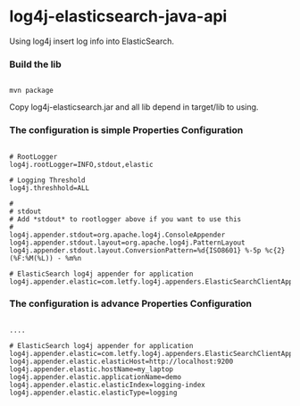 log4j-elasticsearch-java-api
============================

Using log4j insert log info into ElasticSearch.

### Build the lib ###
<pre><code>
mvn package
</code></pre>

Copy log4j-elasticsearch.jar and all lib depend in target/lib to using.

### The configuration is simple Properties Configuration ###
<pre><code>
# RootLogger
log4j.rootLogger=INFO,stdout,elastic

# Logging Threshold
log4j.threshhold=ALL

#
# stdout
# Add *stdout* to rootlogger above if you want to use this 
#
log4j.appender.stdout=org.apache.log4j.ConsoleAppender
log4j.appender.stdout.layout=org.apache.log4j.PatternLayout
log4j.appender.stdout.layout.ConversionPattern=%d{ISO8601} %-5p %c{2} (%F:%M(%L)) - %m%n

# ElasticSearch log4j appender for application
log4j.appender.elastic=com.letfy.log4j.appenders.ElasticSearchClientAppender
</code></pre>

### The configuration is advance Properties Configuration ###
<pre><code>
....

# ElasticSearch log4j appender for application
log4j.appender.elastic=com.letfy.log4j.appenders.ElasticSearchClientAppender
log4j.appender.elastic.elasticHost=http://localhost:9200
log4j.appender.elastic.hostName=my_laptop
log4j.appender.elastic.applicationName=demo
log4j.appender.elastic.elasticIndex=logging-index
log4j.appender.elastic.elasticType=logging
</code></pre>
